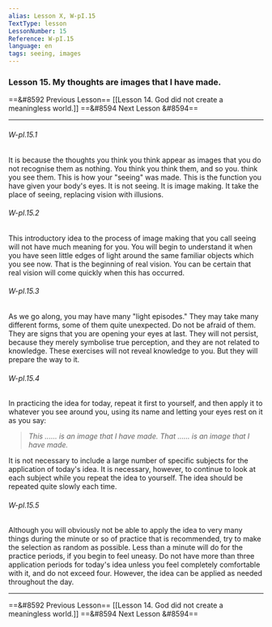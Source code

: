 ```yaml
---
alias: Lesson X, W-pI.15
TextType: lesson
LessonNumber: 15
Reference: W-pI.15
language: en
tags: seeing, images
---
```


### Lesson 15. My thoughts are images that I have made.


==&#8592 Previous Lesson== [[Lesson 14. God did not create a meaningless world.]]
==&#8594 Next Lesson &#8594== 
***

###### W-pI.15.1
It is because the thoughts you think you think appear as images that you do not recognise them as nothing. You think you think them, and so you. think you see them. This is how your "seeing" was made. This is the function you have given your body's eyes. It is not seeing. It is image making. It take the place of seeing, replacing vision with illusions.

###### W-pI.15.2
This introductory idea to the process of image making that you call seeing will not have much meaning for you. You will begin to understand it when you have seen little edges of light around the same familiar objects which you see now. That is the beginning of real vision. You can be certain that real vision will come quickly when this has occurred.

###### W-pI.15.3
As we go along, you may have many "light episodes." They may take many different forms, some of them quite unexpected. Do not be afraid of them. They are signs that you are opening your eyes at last. They will not persist, because they merely symbolise true perception, and they are not related to knowledge. These exercises will not reveal knowledge to you. But they will prepare the way to it.

###### W-pI.15.4
In practicing the idea for today, repeat it first to yourself, and then apply it to whatever you see around you, using its name and letting your eyes rest on it as you say:

>_This ...... is an image that I have made.
>That ...... is an image that I have made._

It is not necessary to include a large number of specific subjects for the application of today's idea. It is necessary, however, to continue to look at each subject while you repeat the idea to yourself. The idea should be repeated quite slowly each time.

###### W-pI.15.5
Although you will obviously not be able to apply the idea to very many things during the minute or so of practice that is recommended, try to make the selection as random as possible. Less than a minute will do for the practice periods, if you begin to feel uneasy. Do not have more than three application periods for today's idea unless you feel completely comfortable with it, and do not exceed four. However, the idea can be applied as needed throughout the day.
***

==&#8592 Previous Lesson== [[Lesson 14. God did not create a meaningless world.]]
==&#8594 Next Lesson &#8594== 

